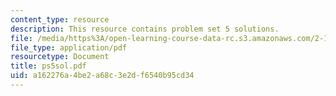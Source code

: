 ```yaml
---
content_type: resource
description: This resource contains problem set 5 solutions.
file: /media/https%3A/open-learning-course-data-rc.s3.amazonaws.com/2-171-analysis-and-design-of-digital-control-systems-fall-2006/a162276a4be2a68c3e2df6540b95cd34_ps5sol.pdf
file_type: application/pdf
resourcetype: Document
title: ps5sol.pdf
uid: a162276a-4be2-a68c-3e2d-f6540b95cd34
---
```

